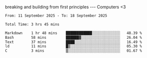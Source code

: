 breaking and building from first principles --- Computers <3

<!--START_SECTION:waka-->

```txt
From: 11 September 2025 - To: 18 September 2025

Total Time: 3 hrs 45 mins

Markdown    1 hr 48 mins    ████████████░░░░░░░░░░░░░   48.39 %
Bash        58 mins         ██████▓░░░░░░░░░░░░░░░░░░   26.04 %
Text        37 mins         ████░░░░░░░░░░░░░░░░░░░░░   16.49 %
ld          11 mins         █▒░░░░░░░░░░░░░░░░░░░░░░░   05.30 %
C           3 mins          ▒░░░░░░░░░░░░░░░░░░░░░░░░   01.67 %
```

<!--END_SECTION:waka-->
